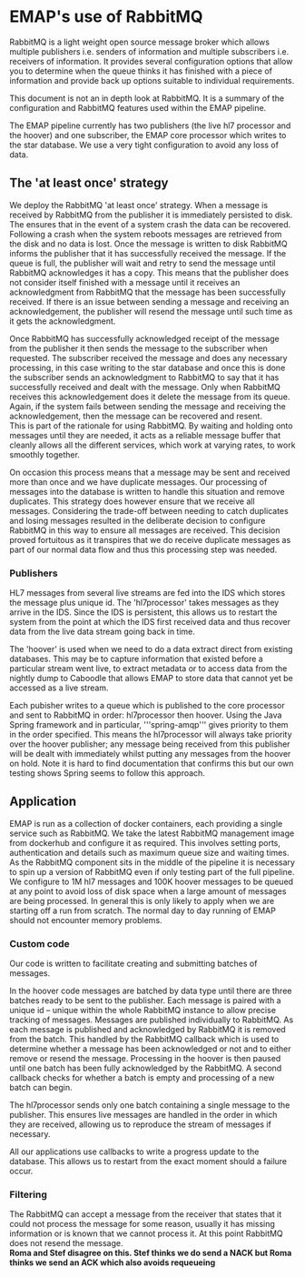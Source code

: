 # EMAP's use of RabbitMQ 

 

RabbitMQ is a light weight open source message broker which allows multiple publishers 
i.e. senders of information and multiple subscribers i.e. receivers of information. 
It provides several configuration options that allow you to determine when the queue thinks it has finished with a piece of information and provide back up options suitable to individual requirements. 

 

This document is not an in depth look at RabbitMQ. It is a summary of the configuration and RabbitMQ features used within the EMAP pipeline. 

 

The EMAP pipeline currently has two publishers (the live hl7 processor and the hoover) and one subscriber, the EMAP core processor which writes to the star database. We use a very tight configuration to avoid any loss of data. 

 

## The 'at least once' strategy 

  

We deploy the RabbitMQ 'at least once' strategy. When a message is received by RabbitMQ from the publisher it is immediately persisted to disk. 
The ensures that in the event of a system crash the data can be recovered. Following a crash when the system reboots messages are retrieved from the disk and no data is lost. 
Once the message is written to disk RabbitMQ informs the publisher that it has successfully received the message. 
If the queue is full, the publisher will wait and retry to send the message until RabbitMQ acknowledges it has a copy. 
This means that the publisher does not consider itself finished with a message until it receives an acknowledgment from RabbitMQ that the message has been successfully received. 
If there is an issue between sending a message and receiving an acknowledgement, the publisher will resend the message until such time as it gets the acknowledgment.  

 

Once RabbitMQ has successfully acknowledged receipt of the message from the publisher it then sends the message to the subscriber when requested. 
The subscriber received the message and does any necessary processing, in this case writing to the star database and once this is done the subscriber sends an acknowledgment to RabbitMQ to say that it has successfully received and dealt with the message. 
Only when RabbitMQ receives this acknowledgement does it delete the message from its queue.  
Again, if the system fails between sending the message and receiving the acknowledgement, then the message can be recovered and resent.        
This is part of the rationale for using RabbitMQ. 
By waiting and holding onto messages until they are needed, it acts as a reliable message buffer that cleanly allows all the different services, which work at varying rates, to work smoothly together.
 

On occasion this process means that a message may be sent and received more than once and we have duplicate messages. 
Our processing of messages into the database is written to handle this situation and remove duplicates. 
This strategy does however ensure that we receive all messages. 
Considering the trade-off between needing to catch duplicates and losing messages resulted in the deliberate decision to configure RabbitMQ in this way to ensure all messages are received. 
This decision proved fortuitous as it transpires that we do receive duplicate messages as part of our normal data flow and thus this processing step was needed. 

 

### Publishers 

 

HL7 messages from several live streams are fed into the IDS which stores the message plus unique id. The 'hl7processor' takes messages as they arrive in the IDS. Since the IDS is persistent, this allows us to restart the system from the point at which the IDS first received data and thus recover data from the live data stream going back in time.

The 'hoover' is used when we need to do a data extract direct from existing databases. This may be to capture information that existed before a particular stream went live, to extract metadata or to access data from the nightly dump to Caboodle that allows EMAP to store data that cannot yet be accessed as a live stream. 

Each pubisher writes to a queue which is published to the core processor and sent to RabbitMQ in order: hl7processor then hoover. Using the Java Spring framework and in particular, '''spring-amqp'''  gives priority to them in the order specified. This means the hl7processor will always take priority over the hoover publisher; any message being received from this publisher will be dealt with immediately whilst putting any messages from the hoover on hold. Note it is hard to find documentation that confirms this but our own testing shows Spring seems to follow this approach. 

 

## Application 

 

EMAP is run as a collection of docker containers, each providing a single service such as RabbitMQ. We take the latest RabbitMQ management image from dockerhub and configure it as required. This involves setting ports, authentication and details such as maximum queue size and waiting times. As the RabbitMQ component sits in the middle of the pipeline it is necessary to spin up a version of RabbitMQ even if only testing part of the full pipeline. We configure to 1M hl7 messages and 100K hoover messages to be queued at any point to avoid loss of disk space when a large amount of messages are being processed. In general this is only likely to apply when we are starting off a run from scratch. The normal day to day running of EMAP should not encounter memory problems. 

 

### Custom code 

 

Our code is written to facilitate creating and submitting batches of messages. 

In the hoover code messages are batched by data type until there are three batches ready to be sent to the publisher. Each message is paired with a unique id – unique within the whole RabbitMQ instance to allow precise tracking of messages. Messages are published individually to RabbitMQ.  As each message is published and acknowledged by RabbitMQ it is removed from the batch. This handled by the RabbitMQ callback which is used to determine whether a message has been acknowledged or not and to either remove or resend the message. Processing in the hoover is then paused until one batch has been fully acknowledged by the RabbitMQ. A second callback  checks for whether a batch is empty and processing of a new batch can begin. 

The hl7processor sends only one batch containing a single message to the publisher. This ensures live messages are handled in the order in which they are received, allowing us to reproduce the stream of messages if necessary.

All our applications use callbacks to write a progress update to the database. This allows us to restart from the exact moment should a failure occur.


### Filtering 

 

The RabbitMQ can accept a message from the receiver that states that it could not process the message for some reason, usually it has missing information or is known that we cannot process it. At this point RabbitMQ does not resend the message.   
**Roma and Stef disagree on this. Stef thinks we do send a NACK but Roma thinks we send an ACK which also avoids requeueing**